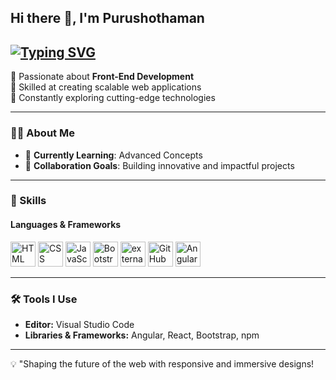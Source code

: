 ## Hi there 👋, I'm **Purushothaman**  
[![Typing SVG](https://readme-typing-svg.herokuapp.com?font=Saira&weight=600&size=30&pause=1000&color=F70000&width=435&lines=FRONT-END+DEVELOPER)](https://git.io/typing-svg)
---
🔹 Passionate about **Front-End Development**  
🔹 Skilled at creating scalable web applications  
🔹 Constantly exploring cutting-edge technologies  

---

### 👨‍💻 About Me  
- 🌱 **Currently Learning**: Advanced Concepts   
- 👯 **Collaboration Goals**: Building innovative and impactful projects  
  
---

### 🚀 Skills  

#### **Languages & Frameworks**  
<p align="left">
  <img height="40" src="https://img.icons8.com/color/48/000000/html-5.png" alt="HTML" title="HTML" />
  <img height="40" src="https://img.icons8.com/color/48/000000/css3.png" alt="CSS" title="CSS" />
  <img height="40" src="https://img.icons8.com/color/48/000000/javascript.png" alt="JavaScript" title="JavaScript" />
  <img height="40" src="https://img.icons8.com/color/48/000000/bootstrap.png" alt="Bootstrap" title="Bootstrap" />
  <img width="40" height="40" src="https://img.icons8.com/external-tal-revivo-color-tal-revivo/24/external-react-a-javascript-library-for-building-user-interfaces-logo-color-tal-revivo.png" alt="external-react-a-javascript-library-for-building-user-interfaces-logo-color-tal-revivo"/>
  <img height="40" src="https://img.icons8.com/color/48/000000/github.png" alt="GitHub" title="GitHub" />
    <img height="40" src="![image](https://github.com/user-attachments/assets/64954ca3-e48d-4e8f-b9fd-f15e19ea116d)
" alt="Angular" title="Angular" />
</p>

---

### 🛠️ Tools I Use  
- **Editor:** Visual Studio Code  
- **Libraries & Frameworks:** Angular, React, Bootstrap, npm
  
---

💡 "Shaping the future of the web with responsive and immersive designs!
